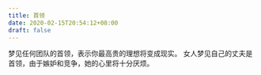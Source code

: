 ```yaml
---
title: 首领
date: 2020-02-15T20:54:12+08:00
draft: false
---
```


梦见任何团队的首领，表示你最高贵的理想将变成现实。
女人梦见自己的丈夫是首领，由于嫉妒和竞争，她的心里将十分厌烦。
